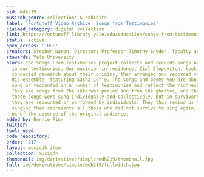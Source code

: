 ```yaml
---
pid: mdh219
musicdh_genre: collections & exhibits
label: 'Fortunoff Video Archive: Songs from Testimonies'
claimed_category: digital collection
link: https://fortunoff.library.yale.edu/education/songs-from-testimonies/
status: active
open_access: 'TRUE'
creators: Stephen Naron, Director; Professor Timothy Snyder, faculty advisor
stewards: Yale University
blurb: The Songs From Testimonies project collects and records songs and poems discovered
  in our testimonies. Our musician-in-residence, Zisl Slepovitch, took the songs,
  conducted research about their origins, then arranged and recorded versions with
  his ensemble, featuring Sasha Lurje. The songs and poems you are about to hear were
  sung or recounted in a number of testimonies and reflect the richness of these documents.
  They are songs from the interwar period and from the ghettos, and the camps. Originally,
  these songs were sung individually and collectively, but in survivors’ testimonies
  they are recounted or performed by individuals. They thus remind us that the survivor
  singing them represents all those who did not survive to sing again, and remind
  us of the absence of the original audience.
added_by: Bonnie Finn
twitter: 
tools_used: 
code_repository: 
order: '217'
layout: musicdh_item
collection: musicdh
thumbnail: img/derivatives/simple/mdh219/thumbnail.jpg
full: img/derivatives/simple/mdh219/fullwidth.jpg
---
```

